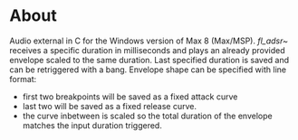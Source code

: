 
# About

Audio external in C for the Windows version of Max 8 (Max/MSP). 
*fl_adsr~* receives a specific duration in milliseconds and plays an already provided envelope scaled to the same duration. 
Last specified duration is saved and can be retriggered with a bang.
Envelope shape can be specified with line format: 
- first two breakpoints will be saved as a fixed attack curve
- last two will be saved as a fixed release curve.
- the curve inbetween is scaled so the total duration of the envelope matches the input duration triggered.
